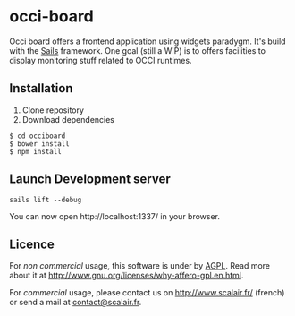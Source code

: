 # occi-board
Occi board offers a frontend application using widgets paradygm. It's build with the [Sails](http://sailsjs.org) framework. One goal (still a WIP) is to offers facilities to display monitoring stuff related to OCCI runtimes.

## Installation
1. Clone repository
1. Download dependencies
```
$ cd occiboard
$ bower install
$ npm install
```

## Launch Development server
```
sails lift --debug
```
You can now open http://localhost:1337/ in your browser.

## Licence
For *non commercial* usage, this software is under by [AGPL](./LICENCE). Read more about it at http://www.gnu.org/licenses/why-affero-gpl.en.html.

For *commercial* usage, please contact us on http://www.scalair.fr/ (french) or send a mail at contact@scalair.fr.
